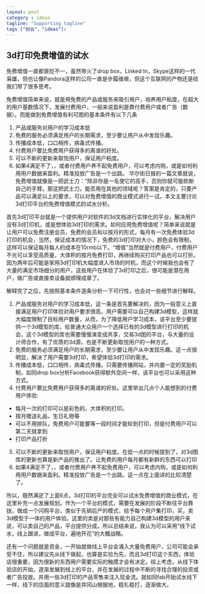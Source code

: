 ```yaml
---
layout: post
category : ideas
tagline: "Supporting tagline"
tags ["创业"，"ideas"]:
---
```


## 3d打印免费增值的试水
免费增值一直都褒贬不一，虽然带火了drop box，Linked In，Skype这样的一代枭雄，但也让像Pandora这样的公司一直是步履维艰，但这个互联网的产物还是给我们带了很多思考。
     
免费增值简单来说，就是用免费的产品或服务来吸引用户，培养用户粘度，在超大的用户基数情况下，发展付费用户，一般来说盈利是靠付费用户或者广告（数据）。而能做到免费增值有利可图的基本条件有以下几条
1. 产品或服务对用户的学习成本低
2. 免费的服务必须满足用户的长期需求，至少要让用户从中发现乐趣。
3. 传播成本低，口口相传，病毒式传播。
4. 付费用户要比免费用户获得多的离谱的好处。
5. 可以不断的更新来取悦用户，保证用户粘度。
6. 如果4满足不了，，或者付费用户养不起免费用户，可以考虑内购，或是如何利用用户数据来盈利。精准投放广告是一个出路。
华尔街日报的一篇文章就说，免费增值就像是一把武士刀：“除非你是一名使它的高手，否则你就可能砍断自己的手臂。那这把武士刀，能否用在其他的领域呢？答案是肯定的，只要产品可以满足以上的要求，可以对免费增值的商业模式进行一试。本文主要讨论3d打印平台的免费增值模式的试水分析。

首先3d打印平台就是一个提供用户对软件的3d文档进行实体化的平台，解决用户没有3d打印机，或是想体验3d打印的需求。如何应用免费增值呢？简单来说就是让用户可以免费注册会员，免费的会员和以按月的形式，每月有一次免费体验3d打印的机会，当然，保证成本的情况下，免费的3d打印对大小，颜色会有限制，这样可以保证每月每人的成本在10rmb以下。“增值”当然就是付费用户，付费用户不光可以享受高质量，大体积的按月免费打印，再继续购买打印产品也可以打折。因为两年后可能是家用3d打印机大幅度进入市场的时机，而这个时候我也会有了大量的满足市场细分的用户，这些用户在体验了3d打印之后，很可能是潜在用户，做广告或直接卖设备就顺理成章了。

解释完了之后，先按照基本条件逐条分析一下可行性，也会对一些细节进行解释。
1. 产品或服务对用户的学习成本低，这一条是首先要解决的，因为一般意义上直接满足用户打印体验对用户要求很高，用户需要可以自己构建3d模型，这样就大幅度限制了目标用户数量，从而，为了降低用户学习成本，该平台至少要提供一个3d模型的库，给普通大众用户一个选择已有的3d模型进行打印的机会，这个3d模型的库也需要慢慢演变成共享，交易3d图的平台，与大量的设计师合作，有了优质的3d源，也是不断更新取悦用户的一种方式。
2. 免费的服务必须满足用户的长期需求，至少要让用户从中发现乐趣。这一点很明显，解决了用户需要3d打印，希望体验3d打印的需求。
3. 传播成本低，口口相传，病毒式传播。只需要传播网站，并内置一定的奖励机制，如同drop box分析Facebook获得额外空间一样，该平台也可以采用这种方式。
4. 付费用户要比免费用户获得多的离谱的好处。这里举出几点个人能想到的付费用户体验:
  * 每月一次的打印可以是彩色的，大体积的打印。
  * 按月赠送礼品，生日礼物等
  * 可以不用排队，免费用户可能要等一段时间才能轮到打印，但是付费用户可以第二天就拿到
  * 打印产品打折
5. 可以不断的更新来取悦用户，保证用户粘度。在低一点的时候提到了，对3d图库的更新也算是新产品的推出了。让免费的用户每月都有新鲜的东西可以打印
6. 如果4满足不了，，或者付费用户养不起免费用户，可以考虑内购，或是如何利用用户数据来盈利。精准投放广告是一个出路。这一点在上面讲的比较清楚了。

所以，既然满足了上面6点，3d打印的平台完全可以试水免费增值的商业模式，在这里补充一点发展规划。作为一个平台的模式，需要在发展的阶段不断往平台靠拢，做成一个闪购平台，类似于先销后产的模式，给予每个用户集打印，买，卖3d模型于一体的用户体验。这里的卖是对那些有能力自己构建3d模型的用户来说，可以卖自己的产品，平台提供分成。所以总结来说，我认为可以采用“线下试水，线上跟进，做成平台，遍地开花”的大概战略。

还有一个问题就是资金，一开始就做线上平台会涌入大量免费用户，公司可能会承受不住，所以建议先从线下做起，也算是实验为先，而且3d打印这个东西，体验店很重要，因为很新的东西用户需要实际的触摸才会有决定。综上考虑，从线下体验店的开始，逐渐发展到线上的平台，并在发展的过程中不断的寻找合理的投资或者广告投放。并用一些3d打印的产品零售来注入现金流。就如同fab开始试水线下一样，线下的店面的意义就像是井冈山根据地，稳扎稳打，逐渐做大。

